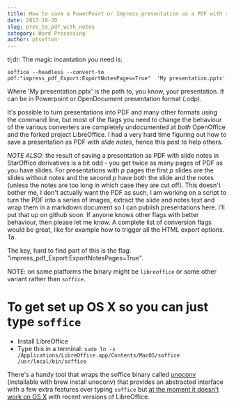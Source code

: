 ```yaml
---
title: How to save a PowerPoint or Impress presentation as a PDF with slide notes from the command line using the descendants of StarOffice; OpenOffice, LibreOffice, soffice
date: 2017-10-30
slug: pres_to_pdf_with_notes
category: Word Processing
author: ptsefton
---
```

tl;dr: The magic incantation you need is:

```
soffice --headless --convert-to pdf:"impress_pdf_Export:ExportNotesPages=True"  'My presentation.pptx'
```
Where 'My presentation.pptx' is the path to, you know, your presentation. It can
be in Powerpoint or OpenDocument presentation format (.odp).

It's possible to turn presentations into PDF and many other formats using the
command line, but most of the flags you need to change the behaviour of the
various converters are completely undocumented at *both* OpenOffice and the
forked project LibreOffice. I had a very hard time figuring out how to save
a presentation as PDF *with slide notes*, hence this post to help others.

*NOTE ALSO*: the result of saving a presentation as PDF with slide notes in
StarOffice derivatives is a bit odd - you get twice as many pages of PDF as you
have slides. For presentations with *p* pages the first *p* slides are the
slides without notes and the second *p* have both the slide and the notes
(unless the notes are too long in which case they are cut off). This doesn't
bother me, I don't actually want the PDF as such, I am working on a script to
turn the PDF into a series of images, extract the slide and notes text and wrap
them in a markdown document so I can publish presentations here. I'll put that
up on github soon.  If anyone knows other flags with better behaviour, then
please let me know. A complete list of conversion flags would be great, like for
example how to trigger all the HTML export options. Ta.

The key, hard to find part of this is the flag:
"impress_pdf_Export:ExportNotesPages=True".

NOTE: on some platforms the binary might be ```libreoffice``` or some other
variant rather than ```soffice```.

# To get set up OS X so you can just type ```soffice```
*  Install LibreOffice
*  Type this in a terminal:
   ```sudo ln -s  /Applications/LibreOffice.app/Contents/MacOS/soffice /usr/local/bin/soffice```
   

There's a handy tool that wraps the soffice binary called [unoconv] (installable
with brew install unoconv) that provides an abstracted interface with a few
extra features over typing ```soffice``` but [at the moment it doesn't work on
OS X](https://github.com/dagwieers/unoconv/issues/391#issuecomment-336716901)
with recent versions of LibreOffice.

[unoconv]: https://github.com/dagwieers/unoconv/
